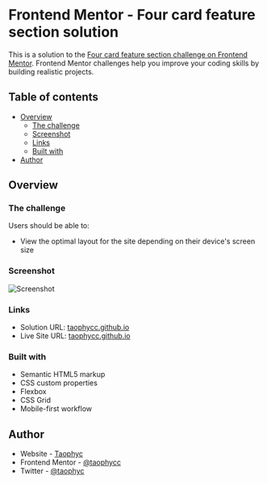 # Frontend Mentor - Four card feature section solution

This is a solution to the [Four card feature section challenge on Frontend Mentor](https://www.frontendmentor.io/challenges/four-card-feature-section-weK1eFYK). Frontend Mentor challenges help you improve your coding skills by building realistic projects. 

## Table of contents

- [Overview](#overview)
  - [The challenge](#the-challenge)
  - [Screenshot](#screenshot)
  - [Links](#links)
  - [Built with](#built-with)
- [Author](#author)


## Overview

### The challenge

Users should be able to:

- View the optimal layout for the site depending on their device's screen size

### Screenshot

![Screenshot](FireShot%20Capture%20002%20-%20Four-card-feature-section%20-%20127.0.0.1.png)


### Links

- Solution URL: [taophycc.github.io](https://github.com/Taophycc/Four-card-feature-section.git)
- Live Site URL: [taophycc.github.io](https://taophycc.github.io/Four-card-feature-section)


### Built with

- Semantic HTML5 markup
- CSS custom properties
- Flexbox
- CSS Grid
- Mobile-first workflow

## Author

- Website - [Taophyc](https://www.your-site.com)
- Frontend Mentor - [@taophycc](https://www.frontendmentor.io/profile/taophycc)
- Twitter - [@taophyc](https://www.twitter.com/taophyc_)

